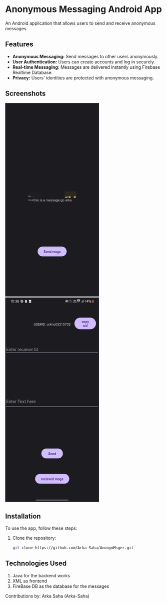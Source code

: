 # Anonymous Messaging Android App

An Android application that allows users to send and receive anonymous messages.

## Features

- **Anonymous Messaging:** Send messages to other users anonymously.
- **User Authentication:** Users can create accounts and log in securely.
- **Real-time Messaging:** Messages are delivered instantly using Firebase Realtime Database.
- **Privacy:** Users' identities are protected with anonymous messaging.

## Screenshots

<img src="/screenshots/Screenshot_20240724_230803_AnonymMsg.jpg" alt="Screenshot 2" width="300">      <img src="/screenshots/Screenshot_20240724_223850_AnonymMsg.jpg" alt="Screenshot 2" width="300">


## Installation

To use the app, follow these steps:

1. Clone the repository:
   ```bash
   git clone https://github.com/Arka-Saha/AnonymMsger.git

## Technologies Used 

1. Java for the backend works
2. XML as frontend
3. FireBase DB as the database for the messages

Contributions by: Arka Saha (Arka-Saha)
